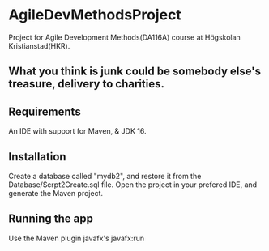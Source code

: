 # AgileDevMethodsProject
Project for Agile Development Methods(DA116A) course at Högskolan Kristianstad(HKR).

## What you think is junk could be somebody else's treasure, delivery to charities. 

## Requirements

An IDE with support for Maven, & JDK 16.

## Installation

Create a database called "mydb2", and restore it from the Database/Scrpt2Create.sql file.
Open the project in your prefered IDE, and generate the Maven project.

## Running the app

Use the Maven plugin javafx's javafx:run
